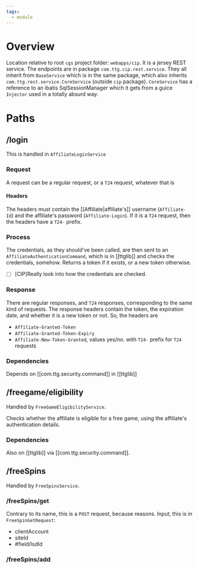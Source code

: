 ```yaml
---
tags:
  - module
---
```

# Overview
Location relative to root `cgs` project folder: `webapps/cip`.
It is a jersey REST service. The endpoints are in package `com.ttg.cip.rest.service`. They all inherit from `BaseService` which is in the same package, which also inherits `com.ttg.rest.service.CoreService` (outside `cip` package). `CoreService` has a reference to an ibatis SqlSessionManager which it gets from a guice `Injector` used in a totally absurd way. 

# Paths

## /login

This is handled in `AffiliateLoginService`

### Request

A request can be a regular request, or a `T24` request, whatever that is 

#### Headers
The headers must contain the [[Affiliate|affiliate's]] username (`Affiliate-Id`) and the affiliate's password (`Affiliate-Login`).  If it is a `T24` request, then the headers have a `T24-` prefix.

### Process

The credentials, as they should've been called, are then sent to an `AffiliateAuthenticationCommand`, which is in [[ttglib]] and checks the credentials, somehow. Returns a token if it exists, or a new token otherwise.
- [ ] [CIP]Really look into how the credentials are checked.
### Response

There are regular responses, and `T24` responses, corresponding to the same kind of requests. The response headers contain the token, the expiration date, and whether it is a new token or not. So, the headers are
- `Affiliate-Granted-Token`
- `Affiliate-Granted-Token-Expiry`
- `Affiliate-New-Token-Granted`, values yes/no.
with `T24-` prefix for `T24` requests
### Dependencies

Depends on [[com.ttg.security.command]] in [[ttglib]]

## /freegame/eligibility

Handled by `FreeGameEligibilityService`. 

Checks whether the affiliate is eligible for a free game, using the affiliate's authentication details. 

### Dependencies

Also on [[ttglib]] via [[com.ttg.security.command]].

## /freeSpins

Handled by `FreeSpinsService`.
### /freeSpins/get

Contrary to its name, this is a `POST` request, because reasons. 
Input, this is in `FreeSpinGetRequest`: 
- clientAccount
- siteId
- #field/lsdId

### /freeSpins/add


